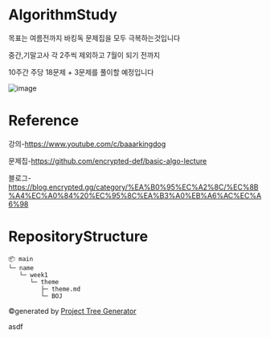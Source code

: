 # AlgorithmStudy

목표는 여름전까지 바킹독 문제집을 모두 극복하는것입니다

중간,기말고사 각 2주씩 제외하고 7월이 되기 전까지

10주간 주당 18문제 + 3문제를 풀이할 예정입니다

![image](https://github.com/Brio-yj/algorithm_study/assets/101401582/4ed35617-acfc-4e28-99fb-875caedd3b13)

# Reference

강의-https://www.youtube.com/c/baaarkingdog

문제집-https://github.com/encrypted-def/basic-algo-lecture

블로그-https://blog.encrypted.gg/category/%EA%B0%95%EC%A2%8C/%EC%8B%A4%EC%A0%84%20%EC%95%8C%EA%B3%A0%EB%A6%AC%EC%A6%98

# RepositoryStructure

```
📦 main
└─ name
   └─ week1
      └─ theme
         ├─ theme.md
         └─ BOJ
```

©generated by [Project Tree Generator](https://woochanleee.github.io/project-tree-generator)

asdf
